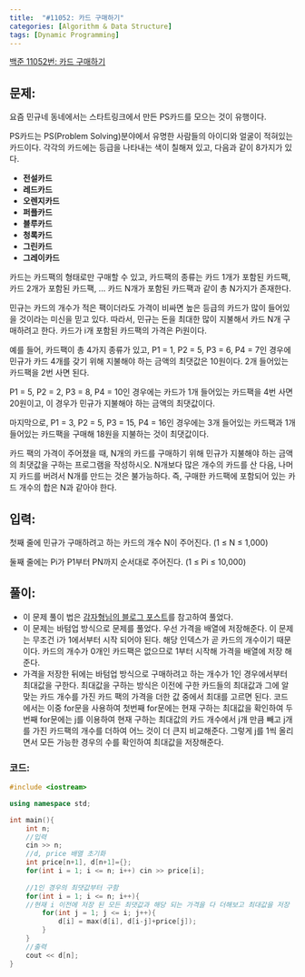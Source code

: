 ```yaml
---
title:  "#11052: 카드 구매하기"
categories: [Algorithm & Data Structure]
tags: [Dynamic Programming]
---
```


[백준 11052번: 카드 구매하기](https://www.acmicpc.net/problem/11052)

## 문제:

요즘 민규네 동네에서는 스타트링크에서 만든 PS카드를 모으는 것이 유행이다.

PS카드는 PS(Problem Solving)분야에서 유명한 사람들의 아이디와 얼굴이 적혀있는 카드이다. 각각의 카드에는 등급을 나타내는 색이 칠해져 있고, 다음과 같이 8가지가 있다.

- **전설카드**
- **레드카드**
- **오렌지카드**
- **퍼플카드**
- **블루카드**
- **청록카드**
- **그린카드**
- **그레이카드**

카드는 카드팩의 형태로만 구매할 수 있고, 카드팩의 종류는 카드 1개가 포함된 카드팩, 카드 2개가 포함된 카드팩, ... 카드 N개가 포함된 카드팩과 같이 총 N가지가 존재한다.

민규는 카드의 개수가 적은 팩이더라도 가격이 비싸면 높은 등급의 카드가 많이 들어있을 것이라는 미신을 믿고 있다. 따라서, 민규는 돈을 최대한 많이 지불해서 카드 N개 구매하려고 한다. 카드가 i개 포함된 카드팩의 가격은 Pi원이다.

예를 들어, 카드팩이 총 4가지 종류가 있고, P1 = 1, P2 = 5, P3 = 6, P4 = 7인 경우에 민규가 카드 4개를 갖기 위해 지불해야 하는 금액의 최댓값은 10원이다. 2개 들어있는 카드팩을 2번 사면 된다.

P1 = 5, P2 = 2, P3 = 8, P4 = 10인 경우에는 카드가 1개 들어있는 카드팩을 4번 사면 20원이고, 이 경우가 민규가 지불해야 하는 금액의 최댓값이다.

마지막으로, P1 = 3, P2 = 5, P3 = 15, P4 = 16인 경우에는 3개 들어있는 카드팩과 1개 들어있는 카드팩을 구매해 18원을 지불하는 것이 최댓값이다.

카드 팩의 가격이 주어졌을 때, N개의 카드를 구매하기 위해 민규가 지불해야 하는 금액의 최댓값을 구하는 프로그램을 작성하시오. N개보다 많은 개수의 카드를 산 다음, 나머지 카드를 버려서 N개를 만드는 것은 불가능하다. 즉, 구매한 카드팩에 포함되어 있는 카드 개수의 합은 N과 같아야 한다.

## 입력:

첫째 줄에 민규가 구매하려고 하는 카드의 개수 N이 주어진다. (1 ≤ N ≤ 1,000)

둘째 줄에는 Pi가 P1부터 PN까지 순서대로 주어진다. (1 ≤ Pi ≤ 10,000)

## 풀이:

- 이 문제 풀이 법은 [감자형님의 블로그 포스트](https://kgh940525.tistory.com/entry/%EC%95%8C%EA%B3%A0%EB%A6%AC%EC%A6%98-%EC%B9%B4%EB%93%9C%EA%B5%AC%EB%A7%A4%ED%95%98%EA%B8%B0-11052-DP-%EC%B5%9C%EB%8C%93%EA%B0%92)를 참고하여 풀었다.
- 이 문제는 바텀업 방식으로 문제를 풀었다. 우선 가격을 배열에 저장해준다. 이 문제는 무조건 i가 1에서부터 시작 되어야 된다. 해당 인덱스가 곧 카드의 개수이기 때문이다. 카드의 개수가 0개인 카드팩은 없으므로 1부터 시작해 가격을 배열에 저장 해준다.
- 가격을 저장한 뒤에는 바텀업 방식으로 구매하려고 하는 개수가 1인 경우에서부터 최대값을 구한다. 최대값을 구하는 방식은 이전에 구한 카드들의 최대값과 그에 알맞는 카드 개수를 가진 카드 팩의 가격을 더한 값 중에서 최대를 고르면 된다. 코드에서는 이중 for문을 사용하여 첫번째 for문에는 현재 구하는 최대값을 확인하여 두번째 for문에는 j를 이용하여 현재 구하는 최대값의 카드 개수에서 j개 만큼 빼고 j개를 가진 카드팩의 개수를 더하여 어느 것이 더 큰지 비교해준다. 그렇게 j를 1씩 올리면서 모든 가능한 경우의 수를 확인하여 최대값을 저장해준다.

### 코드:

```cpp
#include <iostream>

using namespace std;

int main(){
	int n;
	//입력
	cin >> n;
	//d, price 배열 초기화
	int price[n+1], d[n+1]={};
	for(int i = 1; i <= n; i++) cin >> price[i];
	
	//1인 경우의 최댓값부터 구함
	for(int i = 1; i <= n; i++){
	//현재 i 이전에 저장 된 모든 최댓값과 해당 되는 가격을 다 더해보고 최대값을 저장
		for(int j = 1; j <= i; j++){
			d[i] = max(d[i], d[i-j]+price[j]);
		}
	}
	//출력
	cout << d[n];
}
```